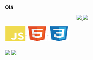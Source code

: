 <h3> Olá </h3>
<div align="center">
  <a href="https://github.com/thaispsc">
  <img height="150em" src="https://github-readme-stats.vercel.app/api?username=thaispsc&show_icons=true&theme=dracula&include_all_commits=true&count_private=true"/>
  <img height="150em" src="https://github-readme-stats.vercel.app/api/top-langs/?username=thaispsc&layout=compact&langs_count=7&theme=dracula"/>
</div>
<div style="display: inline_block"><br>
  <img align="center" alt="thais-Js" height="50" width="67" src="https://raw.githubusercontent.com/devicons/devicon/master/icons/javascript/javascript-plain.svg">
  <img align="center" alt="thais-HTML" height="50" width="67" src="https://raw.githubusercontent.com/devicons/devicon/master/icons/html5/html5-original.svg">
  <img align="center" alt="thais-CSS" height="50" width="67" src="https://raw.githubusercontent.com/devicons/devicon/master/icons/css3/css3-original.svg">
</div>
  
  ##
  
  <div> 
  <a href="https://www.linkedin.com/in/thais-peixoto-dos-santos-cavalcante-7162a0161/" target="_blank"><img src="https://img.shields.io/badge/-LinkedIn-%230077B5?style=for-the-badge&logo=linkedin&logoColor=white" target="_blank"></a> 
  <a href = "mailto:thaispcavalcante@gmail.com"><img src="https://img.shields.io/badge/-Gmail-%23333?style=for-the-badge&logo=gmail&logoColor=white" target="_blank"></a>
 
</div>
